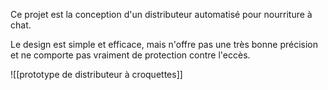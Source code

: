 Ce projet est la conception d'un distributeur automatisé pour nourriture à chat. 



Le design est simple et efficace, mais n'offre pas une très bonne précision et ne comporte pas vraiment de protection contre l'eccès.



![[prototype de distributeur à croquettes]]